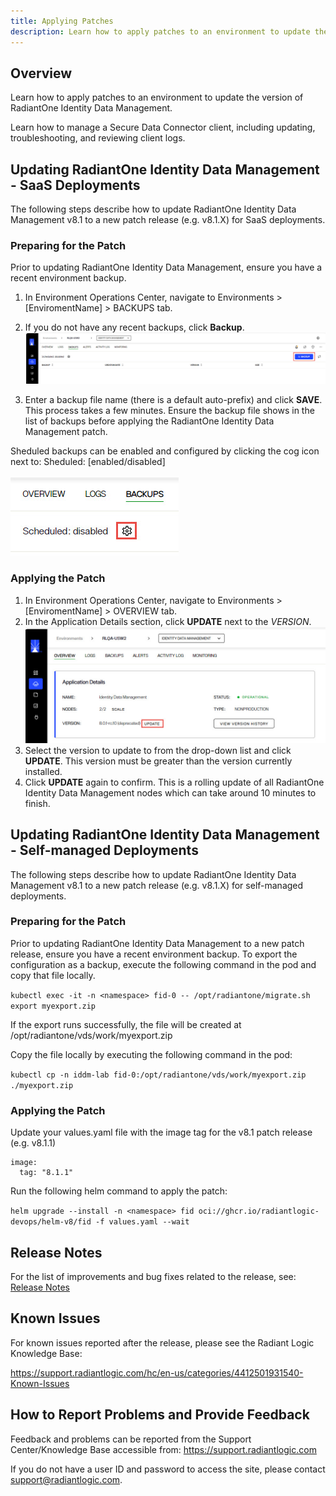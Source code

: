 ```yaml
---
title: Applying Patches
description: Learn how to apply patches to an environment to update the version of RadiantOne Identity Data Management. 
---
```


## Overview

Learn how to apply patches to an environment to update the version of RadiantOne Identity Data Management. 

Learn how to manage a Secure Data Connector client, including updating, troubleshooting, and reviewing client logs.

## Updating RadiantOne Identity Data Management - SaaS Deployments

The following steps describe how to update RadiantOne Identity Data Management v8.1 to a new patch release (e.g. v8.1.X) for SaaS deployments.

### Preparing for the Patch

Prior to updating RadiantOne Identity Data Management, ensure you have a recent environment backup.

1. In Environment Operations Center, navigate to Environments > [EnviromentName] > BACKUPS tab.
1. If you do not have any recent backups, click **Backup**.
 ![Create a Backup](Media/backup-env.jpg)

1. Enter a backup file name (there is a default auto-prefix) and click **SAVE**. This process takes a few minutes. Ensure the backup file shows in the list of backups before applying the RadiantOne Identity Data Management patch.

Sheduled backups can be enabled and configured by clicking the cog icon next to: Sheduled: [enabled/disabled]

![Scheduling Backups](Media/schedule-backups.jpg)

### Applying the Patch

1. In Environment Operations Center, navigate to Environments > [EnviromentName] > OVERVIEW tab.
1. In the Application Details section, click **UPDATE** next to the *VERSION*.
  ![Apply Patch](Media/apply-patch.jpg)
1. Select the version to update to from the drop-down list and click **UPDATE**. This version must be greater than the version currently installed.
1. Click **UPDATE** again to confirm. This is a rolling update of all RadiantOne Identity Data Management nodes which can take around 10 minutes to finish. 

## Updating RadiantOne Identity Data Management - Self-managed Deployments

The following steps describe how to update RadiantOne Identity Data Management v8.1 to a new patch release (e.g. v8.1.X) for self-managed deployments.

### Preparing for the Patch

Prior to updating RadiantOne Identity Data Management to a new patch release, ensure you have a recent environment backup.
To export the configuration as a backup, execute the following command in the pod and copy that file locally.

`kubectl exec -it -n <namespace> fid-0 -- /opt/radiantone/migrate.sh export myexport.zip`

If the export runs successfully, the file will be created at /opt/radiantone/vds/work/myexport.zip

Copy the file locally by executing the following command in the pod:

`kubectl cp -n iddm-lab fid-0:/opt/radiantone/vds/work/myexport.zip ./myexport.zip`


### Applying the Patch

Update your values.yaml file with the image tag for the v8.1 patch release (e.g. v8.1.1)

```
image:
  tag: "8.1.1"
```

Run the following helm command to apply the patch:

`helm upgrade --install -n <namespace> fid oci://ghcr.io/radiantlogic-devops/helm-v8/fid -f values.yaml --wait`

## Release Notes

For the list of improvements and bug fixes related to the release, see: [Release Notes](../maintenance/release-notes/release-notes)

## Known Issues 

For known issues reported after the release, please see the Radiant Logic Knowledge Base: 

https://support.radiantlogic.com/hc/en-us/categories/4412501931540-Known-Issues  

## How to Report Problems and Provide Feedback 

Feedback and problems can be reported from the Support Center/Knowledge Base accessible from: https://support.radiantlogic.com  

If you do not have a user ID and password to access the site, please contact support@radiantlogic.com. 

